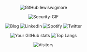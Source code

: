 <div align="center">

![GitHub lewiswigmore](https://img.shields.io/badge/Github-12100E?style=for-the-badge&logo=github&logoColor=white&link=https://github.com/lewiswigmore)

![Security-GIF](https://media.giphy.com/media/v1.Y2lkPTc5MGI3NjExM213NDB6d3l0bG9ya2I4bWNndnR4MGVycmphbjJjb3huaWNtMTlyaCZlcD12MV9pbnRlcm5hbF9naWZfYnlfaWQmY3Q9Zw/tlGD7PDy1w8fK/giphy.gif) 

![Blog](https://img.shields.io/badge/Blog-12100E?style=for-the-badge&logo=html5&logoColor=white)
![LinkedIn](https://img.shields.io/badge/LinkedIn-0077B5?style=for-the-badge&logo=linkedin&logoColor=white&link=https://uk.linkedin.com/in/lewiswigmore)
![Spotify](https://img.shields.io/badge/Spotify-%231ED760.svg?&style=for-the-badge&logo=spotify&logoColor=white&link=https://open.spotify.com/user/wiggyboyo?si=c7026891c8b84fd8)
![Twitter](https://img.shields.io/badge/Twitter-1DA1F2?style=for-the-badge&logo=twitter&logoColor=white&link=https://twitter.com/lewsecurity)

![Your GitHub stats](https://github-readme-stats.vercel.app/api?username=lewiswigmore&show_icons=true&hide=prs,contribs&theme=dark&bg_color=00000000&hide_border=true&hide_title=true)
![Top Langs](https://github-readme-stats.vercel.app/api/top-langs/?username=lewiswigmore&layout=compact&theme=dark&bg_color=00000000&hide_border=true&hide_title=true)


![Visitors](https://visitor-badge.laobi.icu/badge?page_id=lewiswigmore.lewiswigmore)

</div>